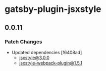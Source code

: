 # gatsby-plugin-jsxstyle

## 0.0.11
### Patch Changes

- Updated dependencies [f6408ad]
  - jsxstyle@3.0.0
  - jsxstyle-webpack-plugin@1.5.1
